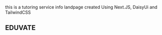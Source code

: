 this is a tutoring service info landpage created Using Next.JS, DaisyUi and TailwindCSS

## EDUVATE
